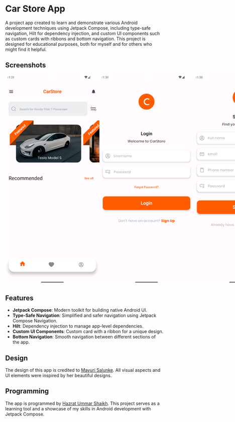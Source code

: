 # Car Store App

A project app created to learn and demonstrate various Android development techniques using Jetpack Compose, including type-safe navigation, Hilt for dependency injection, and custom UI components such as custom cards with ribbons and bottom navigation. This project is designed for educational purposes, both for myself and for others who might find it helpful.

## Screenshots

<div style="display: flex; flex-direction: row;">
    <img src="screenshot/HomePage.png" alt="Screenshot 1" width="300"/>
    <img src="screenshot/LoginPage.png" alt="Screenshot 2" width="300"/>
    <img src="screenshot/SignUpPage.png" alt="Screenshot 3" width="300"/>
</div>

## Features

- **Jetpack Compose**: Modern toolkit for building native Android UI.
- **Type-Safe Navigation**: Simplified and safer navigation using Jetpack Compose Navigation.
- **Hilt**: Dependency injection to manage app-level dependencies.
- **Custom UI Components**: Custom card with a ribbon for a unique design.
- **Bottom Navigation**: Smooth navigation between different sections of the app.

## Design

The design of this app is credited to [Mayuri Salunke](https://www.behance.net/mayurisalunke125). All visual aspects and UI elements were inspired by her beautiful designs.

## Programming

The app is programmed by [Hazrat Ummar Shaikh](https://github.com/ihazratummar/). This project serves as a learning tool and a showcase of my skills in Android development with Jetpack Compose.
